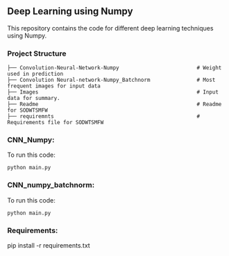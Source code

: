 
## Deep Learning using Numpy
This repository contains the code for different deep learning techniques using Numpy.

### Project Structure
```
├── Convolution-Neural-Network-Numpy	                     # Weight used in prediction
├── Convolution Neural-network-Numpy_Batchnorm               # Most frequent images for input data
├── Images                                                   # Input data for summary.
├── Readme                                                   # Readme for SODWTSMFW
├── requiremnts                                              # Requirements file for SODWTSMFW
```



### CNN_Numpy:
To run this code:

`python main.py`

### CNN_numpy_batchnorm:
To run this code:

`python main.py`

### Requirements:

pip install -r requirements.txt
